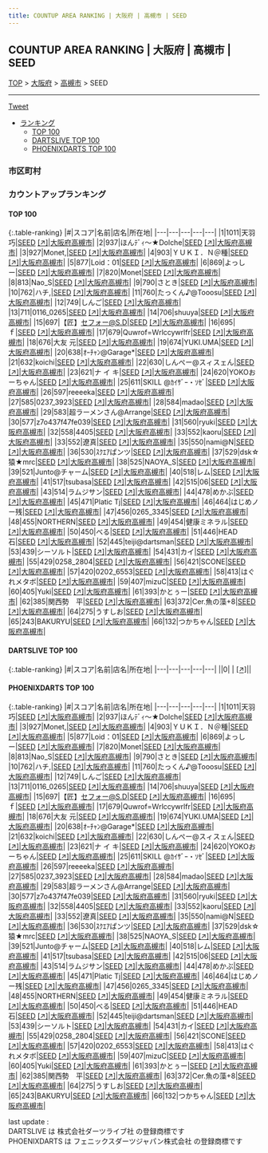 ```yaml
---
title: COUNTUP AREA RANKING | 大阪府 | 高槻市 | SEED
---
```

## COUNTUP AREA RANKING | 大阪府 | 高槻市 | SEED

[TOP](/darts/rank/) > [大阪府](/darts/rank/大阪府/) > [高槻市](/darts/rank/大阪府/高槻市/) > SEED

___

<a href="https://twitter.com/share?ref_src=twsrc%5Etfw" data-text="COUNTUP AREA RANKING | 大阪府高槻市SEED" class="twitter-share-button" data-hashtags="DARTSLIVE,PHOENIXDARTS,darts,ダーツ" data-show-count="false">Tweet</a>

* [ランキング](#カウントアップランキング)
    * [TOP 100](#top-100)
    * [DARTSLIVE TOP 100](#dartslive-top-100)
    * [PHOENIXDARTS TOP 100](#phoenixdarts-top-100)

### 市区町村

<ul>

</ul>

### カウントアップランキング

#### TOP 100



{:.table-ranking}
|#|スコア|名前|店名|所在地|
|---|---|---|---|---|
|1|1011|<span class="rank-name-pd"><span class="pro-icon-pd"></span>天羽 巧</span>|<a href="/darts/rank/shops/64213.html">SEED</a> <a href="https://vs.phoenixdarts.com/jp/shop/shopDetailInfo/s_64213?s_seq=64213">[↗]</a>|<a href="/darts/rank/大阪府/高槻市">大阪府高槻市</a>|
|2|937|<span class="rank-name-pd">ほんﾃﾞｨ～★Dolche</span>|<a href="/darts/rank/shops/64213.html">SEED</a> <a href="https://vs.phoenixdarts.com/jp/shop/shopDetailInfo/s_64213?s_seq=64213">[↗]</a>|<a href="/darts/rank/大阪府/高槻市">大阪府高槻市</a>|
|3|927|<span class="rank-name-pd">Monet,</span>|<a href="/darts/rank/shops/64213.html">SEED</a> <a href="https://vs.phoenixdarts.com/jp/shop/shopDetailInfo/s_64213?s_seq=64213">[↗]</a>|<a href="/darts/rank/大阪府/高槻市">大阪府高槻市</a>|
|4|903|<span class="rank-name-pd">ＹＵＫＩ．Ｎ＠種</span>|<a href="/darts/rank/shops/64213.html">SEED</a> <a href="https://vs.phoenixdarts.com/jp/shop/shopDetailInfo/s_64213?s_seq=64213">[↗]</a>|<a href="/darts/rank/大阪府/高槻市">大阪府高槻市</a>|
|5|877|<span class="rank-name-pd">Loid：01</span>|<a href="/darts/rank/shops/64213.html">SEED</a> <a href="https://vs.phoenixdarts.com/jp/shop/shopDetailInfo/s_64213?s_seq=64213">[↗]</a>|<a href="/darts/rank/大阪府/高槻市">大阪府高槻市</a>|
|6|869|<span class="rank-name-pd">よっしー</span>|<a href="/darts/rank/shops/64213.html">SEED</a> <a href="https://vs.phoenixdarts.com/jp/shop/shopDetailInfo/s_64213?s_seq=64213">[↗]</a>|<a href="/darts/rank/大阪府/高槻市">大阪府高槻市</a>|
|7|820|<span class="rank-name-pd">Monet</span>|<a href="/darts/rank/shops/64213.html">SEED</a> <a href="https://vs.phoenixdarts.com/jp/shop/shopDetailInfo/s_64213?s_seq=64213">[↗]</a>|<a href="/darts/rank/大阪府/高槻市">大阪府高槻市</a>|
|8|813|<span class="rank-name-pd">Nao_S</span>|<a href="/darts/rank/shops/64213.html">SEED</a> <a href="https://vs.phoenixdarts.com/jp/shop/shopDetailInfo/s_64213?s_seq=64213">[↗]</a>|<a href="/darts/rank/大阪府/高槻市">大阪府高槻市</a>|
|9|790|<span class="rank-name-pd">さとき</span>|<a href="/darts/rank/shops/64213.html">SEED</a> <a href="https://vs.phoenixdarts.com/jp/shop/shopDetailInfo/s_64213?s_seq=64213">[↗]</a>|<a href="/darts/rank/大阪府/高槻市">大阪府高槻市</a>|
|10|762|<span class="rank-name-pd">ハチ,</span>|<a href="/darts/rank/shops/64213.html">SEED</a> <a href="https://vs.phoenixdarts.com/jp/shop/shopDetailInfo/s_64213?s_seq=64213">[↗]</a>|<a href="/darts/rank/大阪府/高槻市">大阪府高槻市</a>|
|11|760|<span class="rank-name-pd">たっくん♪@Tooosu</span>|<a href="/darts/rank/shops/64213.html">SEED</a> <a href="https://vs.phoenixdarts.com/jp/shop/shopDetailInfo/s_64213?s_seq=64213">[↗]</a>|<a href="/darts/rank/大阪府/高槻市">大阪府高槻市</a>|
|12|749|<span class="rank-name-pd">しんご</span>|<a href="/darts/rank/shops/64213.html">SEED</a> <a href="https://vs.phoenixdarts.com/jp/shop/shopDetailInfo/s_64213?s_seq=64213">[↗]</a>|<a href="/darts/rank/大阪府/高槻市">大阪府高槻市</a>|
|13|711|<span class="rank-name-pd">0116_0265</span>|<a href="/darts/rank/shops/64213.html">SEED</a> <a href="https://vs.phoenixdarts.com/jp/shop/shopDetailInfo/s_64213?s_seq=64213">[↗]</a>|<a href="/darts/rank/大阪府/高槻市">大阪府高槻市</a>|
|14|706|<span class="rank-name-pd">shuuya</span>|<a href="/darts/rank/shops/64213.html">SEED</a> <a href="https://vs.phoenixdarts.com/jp/shop/shopDetailInfo/s_64213?s_seq=64213">[↗]</a>|<a href="/darts/rank/大阪府/高槻市">大阪府高槻市</a>|
|15|697|<span class="rank-name-pd">【匠】セフォー@S.D</span>|<a href="/darts/rank/shops/64213.html">SEED</a> <a href="https://vs.phoenixdarts.com/jp/shop/shopDetailInfo/s_64213?s_seq=64213">[↗]</a>|<a href="/darts/rank/大阪府/高槻市">大阪府高槻市</a>|
|16|695|<span class="rank-name-pd">ｆ</span>|<a href="/darts/rank/shops/64213.html">SEED</a> <a href="https://vs.phoenixdarts.com/jp/shop/shopDetailInfo/s_64213?s_seq=64213">[↗]</a>|<a href="/darts/rank/大阪府/高槻市">大阪府高槻市</a>|
|17|679|<span class="rank-name-pd">Quwrof=Ｗrlccywrlfr</span>|<a href="/darts/rank/shops/64213.html">SEED</a> <a href="https://vs.phoenixdarts.com/jp/shop/shopDetailInfo/s_64213?s_seq=64213">[↗]</a>|<a href="/darts/rank/大阪府/高槻市">大阪府高槻市</a>|
|18|676|<span class="rank-name-pd"><span class="pro-icon-pd"></span>大友 元</span>|<a href="/darts/rank/shops/64213.html">SEED</a> <a href="https://vs.phoenixdarts.com/jp/shop/shopDetailInfo/s_64213?s_seq=64213">[↗]</a>|<a href="/darts/rank/大阪府/高槻市">大阪府高槻市</a>|
|19|674|<span class="rank-name-pd">YUKI.UMA</span>|<a href="/darts/rank/shops/64213.html">SEED</a> <a href="https://vs.phoenixdarts.com/jp/shop/shopDetailInfo/s_64213?s_seq=64213">[↗]</a>|<a href="/darts/rank/大阪府/高槻市">大阪府高槻市</a>|
|20|638|<span class="rank-name-pd">ｵｰﾁｬﾝ@Garage*</span>|<a href="/darts/rank/shops/64213.html">SEED</a> <a href="https://vs.phoenixdarts.com/jp/shop/shopDetailInfo/s_64213?s_seq=64213">[↗]</a>|<a href="/darts/rank/大阪府/高槻市">大阪府高槻市</a>|
|21|632|<span class="rank-name-pd">koichi</span>|<a href="/darts/rank/shops/64213.html">SEED</a> <a href="https://vs.phoenixdarts.com/jp/shop/shopDetailInfo/s_64213?s_seq=64213">[↗]</a>|<a href="/darts/rank/大阪府/高槻市">大阪府高槻市</a>|
|22|630|<span class="rank-name-pd">しんぺー@スィスェん</span>|<a href="/darts/rank/shops/64213.html">SEED</a> <a href="https://vs.phoenixdarts.com/jp/shop/shopDetailInfo/s_64213?s_seq=64213">[↗]</a>|<a href="/darts/rank/大阪府/高槻市">大阪府高槻市</a>|
|23|621|<span class="rank-name-pd">ナ イ キ</span>|<a href="/darts/rank/shops/64213.html">SEED</a> <a href="https://vs.phoenixdarts.com/jp/shop/shopDetailInfo/s_64213?s_seq=64213">[↗]</a>|<a href="/darts/rank/大阪府/高槻市">大阪府高槻市</a>|
|24|620|<span class="rank-name-pd">YOKOおーちゃん</span>|<a href="/darts/rank/shops/64213.html">SEED</a> <a href="https://vs.phoenixdarts.com/jp/shop/shopDetailInfo/s_64213?s_seq=64213">[↗]</a>|<a href="/darts/rank/大阪府/高槻市">大阪府高槻市</a>|
|25|611|<span class="rank-name-pd">SKILL @ｶｲｻﾞｰ・ｿｾﾞ</span>|<a href="/darts/rank/shops/64213.html">SEED</a> <a href="https://vs.phoenixdarts.com/jp/shop/shopDetailInfo/s_64213?s_seq=64213">[↗]</a>|<a href="/darts/rank/大阪府/高槻市">大阪府高槻市</a>|
|26|597|<span class="rank-name-pd">reeeeka</span>|<a href="/darts/rank/shops/64213.html">SEED</a> <a href="https://vs.phoenixdarts.com/jp/shop/shopDetailInfo/s_64213?s_seq=64213">[↗]</a>|<a href="/darts/rank/大阪府/高槻市">大阪府高槻市</a>|
|27|585|<span class="rank-name-pd">0237_3923</span>|<a href="/darts/rank/shops/64213.html">SEED</a> <a href="https://vs.phoenixdarts.com/jp/shop/shopDetailInfo/s_64213?s_seq=64213">[↗]</a>|<a href="/darts/rank/大阪府/高槻市">大阪府高槻市</a>|
|28|584|<span class="rank-name-pd">madao</span>|<a href="/darts/rank/shops/64213.html">SEED</a> <a href="https://vs.phoenixdarts.com/jp/shop/shopDetailInfo/s_64213?s_seq=64213">[↗]</a>|<a href="/darts/rank/大阪府/高槻市">大阪府高槻市</a>|
|29|583|<span class="rank-name-pd">超ラーメンさん@Arrange</span>|<a href="/darts/rank/shops/64213.html">SEED</a> <a href="https://vs.phoenixdarts.com/jp/shop/shopDetailInfo/s_64213?s_seq=64213">[↗]</a>|<a href="/darts/rank/大阪府/高槻市">大阪府高槻市</a>|
|30|577|<span class="rank-name-pd">z7o437f47fe039</span>|<a href="/darts/rank/shops/64213.html">SEED</a> <a href="https://vs.phoenixdarts.com/jp/shop/shopDetailInfo/s_64213?s_seq=64213">[↗]</a>|<a href="/darts/rank/大阪府/高槻市">大阪府高槻市</a>|
|31|560|<span class="rank-name-pd">ryuki</span>|<a href="/darts/rank/shops/64213.html">SEED</a> <a href="https://vs.phoenixdarts.com/jp/shop/shopDetailInfo/s_64213?s_seq=64213">[↗]</a>|<a href="/darts/rank/大阪府/高槻市">大阪府高槻市</a>|
|32|558|<span class="rank-name-pd">4405</span>|<a href="/darts/rank/shops/64213.html">SEED</a> <a href="https://vs.phoenixdarts.com/jp/shop/shopDetailInfo/s_64213?s_seq=64213">[↗]</a>|<a href="/darts/rank/大阪府/高槻市">大阪府高槻市</a>|
|33|552|<span class="rank-name-pd">kaoru</span>|<a href="/darts/rank/shops/64213.html">SEED</a> <a href="https://vs.phoenixdarts.com/jp/shop/shopDetailInfo/s_64213?s_seq=64213">[↗]</a>|<a href="/darts/rank/大阪府/高槻市">大阪府高槻市</a>|
|33|552|<span class="rank-name-pd">遼真</span>|<a href="/darts/rank/shops/64213.html">SEED</a> <a href="https://vs.phoenixdarts.com/jp/shop/shopDetailInfo/s_64213?s_seq=64213">[↗]</a>|<a href="/darts/rank/大阪府/高槻市">大阪府高槻市</a>|
|35|550|<span class="rank-name-pd">nami@N</span>|<a href="/darts/rank/shops/64213.html">SEED</a> <a href="https://vs.phoenixdarts.com/jp/shop/shopDetailInfo/s_64213?s_seq=64213">[↗]</a>|<a href="/darts/rank/大阪府/高槻市">大阪府高槻市</a>|
|36|530|<span class="rank-name-pd">ｽｸｴｱぱンツ</span>|<a href="/darts/rank/shops/64213.html">SEED</a> <a href="https://vs.phoenixdarts.com/jp/shop/shopDetailInfo/s_64213?s_seq=64213">[↗]</a>|<a href="/darts/rank/大阪府/高槻市">大阪府高槻市</a>|
|37|529|<span class="rank-name-pd">dsk☆猿★mrc</span>|<a href="/darts/rank/shops/64213.html">SEED</a> <a href="https://vs.phoenixdarts.com/jp/shop/shopDetailInfo/s_64213?s_seq=64213">[↗]</a>|<a href="/darts/rank/大阪府/高槻市">大阪府高槻市</a>|
|38|525|<span class="rank-name-pd">NAOYA_S</span>|<a href="/darts/rank/shops/64213.html">SEED</a> <a href="https://vs.phoenixdarts.com/jp/shop/shopDetailInfo/s_64213?s_seq=64213">[↗]</a>|<a href="/darts/rank/大阪府/高槻市">大阪府高槻市</a>|
|39|521|<span class="rank-name-pd">Junto@チャーム</span>|<a href="/darts/rank/shops/64213.html">SEED</a> <a href="https://vs.phoenixdarts.com/jp/shop/shopDetailInfo/s_64213?s_seq=64213">[↗]</a>|<a href="/darts/rank/大阪府/高槻市">大阪府高槻市</a>|
|40|518|<span class="rank-name-pd">レム</span>|<a href="/darts/rank/shops/64213.html">SEED</a> <a href="https://vs.phoenixdarts.com/jp/shop/shopDetailInfo/s_64213?s_seq=64213">[↗]</a>|<a href="/darts/rank/大阪府/高槻市">大阪府高槻市</a>|
|41|517|<span class="rank-name-pd">tsubasa</span>|<a href="/darts/rank/shops/64213.html">SEED</a> <a href="https://vs.phoenixdarts.com/jp/shop/shopDetailInfo/s_64213?s_seq=64213">[↗]</a>|<a href="/darts/rank/大阪府/高槻市">大阪府高槻市</a>|
|42|515|<span class="rank-name-pd">06</span>|<a href="/darts/rank/shops/64213.html">SEED</a> <a href="https://vs.phoenixdarts.com/jp/shop/shopDetailInfo/s_64213?s_seq=64213">[↗]</a>|<a href="/darts/rank/大阪府/高槻市">大阪府高槻市</a>|
|43|514|<span class="rank-name-pd">ラムジサン</span>|<a href="/darts/rank/shops/64213.html">SEED</a> <a href="https://vs.phoenixdarts.com/jp/shop/shopDetailInfo/s_64213?s_seq=64213">[↗]</a>|<a href="/darts/rank/大阪府/高槻市">大阪府高槻市</a>|
|44|478|<span class="rank-name-pd">めかぶ</span>|<a href="/darts/rank/shops/64213.html">SEED</a> <a href="https://vs.phoenixdarts.com/jp/shop/shopDetailInfo/s_64213?s_seq=64213">[↗]</a>|<a href="/darts/rank/大阪府/高槻市">大阪府高槻市</a>|
|45|471|<span class="rank-name-pd">Platic Tj</span>|<a href="/darts/rank/shops/64213.html">SEED</a> <a href="https://vs.phoenixdarts.com/jp/shop/shopDetailInfo/s_64213?s_seq=64213">[↗]</a>|<a href="/darts/rank/大阪府/高槻市">大阪府高槻市</a>|
|46|464|<span class="rank-name-pd">はじめノー残</span>|<a href="/darts/rank/shops/64213.html">SEED</a> <a href="https://vs.phoenixdarts.com/jp/shop/shopDetailInfo/s_64213?s_seq=64213">[↗]</a>|<a href="/darts/rank/大阪府/高槻市">大阪府高槻市</a>|
|47|456|<span class="rank-name-pd">0265_3345</span>|<a href="/darts/rank/shops/64213.html">SEED</a> <a href="https://vs.phoenixdarts.com/jp/shop/shopDetailInfo/s_64213?s_seq=64213">[↗]</a>|<a href="/darts/rank/大阪府/高槻市">大阪府高槻市</a>|
|48|455|<span class="rank-name-pd">NORTHERN</span>|<a href="/darts/rank/shops/64213.html">SEED</a> <a href="https://vs.phoenixdarts.com/jp/shop/shopDetailInfo/s_64213?s_seq=64213">[↗]</a>|<a href="/darts/rank/大阪府/高槻市">大阪府高槻市</a>|
|49|454|<span class="rank-name-pd">健康ミネラル</span>|<a href="/darts/rank/shops/64213.html">SEED</a> <a href="https://vs.phoenixdarts.com/jp/shop/shopDetailInfo/s_64213?s_seq=64213">[↗]</a>|<a href="/darts/rank/大阪府/高槻市">大阪府高槻市</a>|
|50|450|<span class="rank-name-pd">べる</span>|<a href="/darts/rank/shops/64213.html">SEED</a> <a href="https://vs.phoenixdarts.com/jp/shop/shopDetailInfo/s_64213?s_seq=64213">[↗]</a>|<a href="/darts/rank/大阪府/高槻市">大阪府高槻市</a>|
|51|446|<span class="rank-name-pd">HEAD石</span>|<a href="/darts/rank/shops/64213.html">SEED</a> <a href="https://vs.phoenixdarts.com/jp/shop/shopDetailInfo/s_64213?s_seq=64213">[↗]</a>|<a href="/darts/rank/大阪府/高槻市">大阪府高槻市</a>|
|52|445|<span class="rank-name-pd">teiji@dartsman</span>|<a href="/darts/rank/shops/64213.html">SEED</a> <a href="https://vs.phoenixdarts.com/jp/shop/shopDetailInfo/s_64213?s_seq=64213">[↗]</a>|<a href="/darts/rank/大阪府/高槻市">大阪府高槻市</a>|
|53|439|<span class="rank-name-pd">シーソルト</span>|<a href="/darts/rank/shops/64213.html">SEED</a> <a href="https://vs.phoenixdarts.com/jp/shop/shopDetailInfo/s_64213?s_seq=64213">[↗]</a>|<a href="/darts/rank/大阪府/高槻市">大阪府高槻市</a>|
|54|431|<span class="rank-name-pd">カイ</span>|<a href="/darts/rank/shops/64213.html">SEED</a> <a href="https://vs.phoenixdarts.com/jp/shop/shopDetailInfo/s_64213?s_seq=64213">[↗]</a>|<a href="/darts/rank/大阪府/高槻市">大阪府高槻市</a>|
|55|429|<span class="rank-name-pd">0258_2804</span>|<a href="/darts/rank/shops/64213.html">SEED</a> <a href="https://vs.phoenixdarts.com/jp/shop/shopDetailInfo/s_64213?s_seq=64213">[↗]</a>|<a href="/darts/rank/大阪府/高槻市">大阪府高槻市</a>|
|56|421|<span class="rank-name-pd">SCONE</span>|<a href="/darts/rank/shops/64213.html">SEED</a> <a href="https://vs.phoenixdarts.com/jp/shop/shopDetailInfo/s_64213?s_seq=64213">[↗]</a>|<a href="/darts/rank/大阪府/高槻市">大阪府高槻市</a>|
|57|420|<span class="rank-name-pd">0202_6553</span>|<a href="/darts/rank/shops/64213.html">SEED</a> <a href="https://vs.phoenixdarts.com/jp/shop/shopDetailInfo/s_64213?s_seq=64213">[↗]</a>|<a href="/darts/rank/大阪府/高槻市">大阪府高槻市</a>|
|58|413|<span class="rank-name-pd">はぐれメタボ</span>|<a href="/darts/rank/shops/64213.html">SEED</a> <a href="https://vs.phoenixdarts.com/jp/shop/shopDetailInfo/s_64213?s_seq=64213">[↗]</a>|<a href="/darts/rank/大阪府/高槻市">大阪府高槻市</a>|
|59|407|<span class="rank-name-pd">mizuC</span>|<a href="/darts/rank/shops/64213.html">SEED</a> <a href="https://vs.phoenixdarts.com/jp/shop/shopDetailInfo/s_64213?s_seq=64213">[↗]</a>|<a href="/darts/rank/大阪府/高槻市">大阪府高槻市</a>|
|60|405|<span class="rank-name-pd">Yuki</span>|<a href="/darts/rank/shops/64213.html">SEED</a> <a href="https://vs.phoenixdarts.com/jp/shop/shopDetailInfo/s_64213?s_seq=64213">[↗]</a>|<a href="/darts/rank/大阪府/高槻市">大阪府高槻市</a>|
|61|393|<span class="rank-name-pd">かとぅー</span>|<a href="/darts/rank/shops/64213.html">SEED</a> <a href="https://vs.phoenixdarts.com/jp/shop/shopDetailInfo/s_64213?s_seq=64213">[↗]</a>|<a href="/darts/rank/大阪府/高槻市">大阪府高槻市</a>|
|62|385|<span class="rank-name-pd">関西勢　平</span>|<a href="/darts/rank/shops/64213.html">SEED</a> <a href="https://vs.phoenixdarts.com/jp/shop/shopDetailInfo/s_64213?s_seq=64213">[↗]</a>|<a href="/darts/rank/大阪府/高槻市">大阪府高槻市</a>|
|63|372|<span class="rank-name-pd">Cer.魚の藻+8</span>|<a href="/darts/rank/shops/64213.html">SEED</a> <a href="https://vs.phoenixdarts.com/jp/shop/shopDetailInfo/s_64213?s_seq=64213">[↗]</a>|<a href="/darts/rank/大阪府/高槻市">大阪府高槻市</a>|
|64|275|<span class="rank-name-pd">うすしお</span>|<a href="/darts/rank/shops/64213.html">SEED</a> <a href="https://vs.phoenixdarts.com/jp/shop/shopDetailInfo/s_64213?s_seq=64213">[↗]</a>|<a href="/darts/rank/大阪府/高槻市">大阪府高槻市</a>|
|65|243|<span class="rank-name-pd">BAKURYU</span>|<a href="/darts/rank/shops/64213.html">SEED</a> <a href="https://vs.phoenixdarts.com/jp/shop/shopDetailInfo/s_64213?s_seq=64213">[↗]</a>|<a href="/darts/rank/大阪府/高槻市">大阪府高槻市</a>|
|66|132|<span class="rank-name-pd">つかちゃん</span>|<a href="/darts/rank/shops/64213.html">SEED</a> <a href="https://vs.phoenixdarts.com/jp/shop/shopDetailInfo/s_64213?s_seq=64213">[↗]</a>|<a href="/darts/rank/大阪府/高槻市">大阪府高槻市</a>|


#### DARTSLIVE TOP 100



{:.table-ranking}
|#|スコア|名前|店名|所在地|
|---|---|---|---|---|
||0|<span class="rank-name-dl"> </span>|<a href="/darts/rank/shops/.html"></a> <a href="">[↗]</a>|<a href="/darts/rank//"></a>|


#### PHOENIXDARTS TOP 100



{:.table-ranking}
|#|スコア|名前|店名|所在地|
|---|---|---|---|---|
|1|1011|<span class="rank-name-pd"><span class="pro-icon-pd"></span>天羽 巧</span>|<a href="/darts/rank/shops/64213.html">SEED</a> <a href="https://vs.phoenixdarts.com/jp/shop/shopDetailInfo/s_64213?s_seq=64213">[↗]</a>|<a href="/darts/rank/大阪府/高槻市">大阪府高槻市</a>|
|2|937|<span class="rank-name-pd">ほんﾃﾞｨ～★Dolche</span>|<a href="/darts/rank/shops/64213.html">SEED</a> <a href="https://vs.phoenixdarts.com/jp/shop/shopDetailInfo/s_64213?s_seq=64213">[↗]</a>|<a href="/darts/rank/大阪府/高槻市">大阪府高槻市</a>|
|3|927|<span class="rank-name-pd">Monet,</span>|<a href="/darts/rank/shops/64213.html">SEED</a> <a href="https://vs.phoenixdarts.com/jp/shop/shopDetailInfo/s_64213?s_seq=64213">[↗]</a>|<a href="/darts/rank/大阪府/高槻市">大阪府高槻市</a>|
|4|903|<span class="rank-name-pd">ＹＵＫＩ．Ｎ＠種</span>|<a href="/darts/rank/shops/64213.html">SEED</a> <a href="https://vs.phoenixdarts.com/jp/shop/shopDetailInfo/s_64213?s_seq=64213">[↗]</a>|<a href="/darts/rank/大阪府/高槻市">大阪府高槻市</a>|
|5|877|<span class="rank-name-pd">Loid：01</span>|<a href="/darts/rank/shops/64213.html">SEED</a> <a href="https://vs.phoenixdarts.com/jp/shop/shopDetailInfo/s_64213?s_seq=64213">[↗]</a>|<a href="/darts/rank/大阪府/高槻市">大阪府高槻市</a>|
|6|869|<span class="rank-name-pd">よっしー</span>|<a href="/darts/rank/shops/64213.html">SEED</a> <a href="https://vs.phoenixdarts.com/jp/shop/shopDetailInfo/s_64213?s_seq=64213">[↗]</a>|<a href="/darts/rank/大阪府/高槻市">大阪府高槻市</a>|
|7|820|<span class="rank-name-pd">Monet</span>|<a href="/darts/rank/shops/64213.html">SEED</a> <a href="https://vs.phoenixdarts.com/jp/shop/shopDetailInfo/s_64213?s_seq=64213">[↗]</a>|<a href="/darts/rank/大阪府/高槻市">大阪府高槻市</a>|
|8|813|<span class="rank-name-pd">Nao_S</span>|<a href="/darts/rank/shops/64213.html">SEED</a> <a href="https://vs.phoenixdarts.com/jp/shop/shopDetailInfo/s_64213?s_seq=64213">[↗]</a>|<a href="/darts/rank/大阪府/高槻市">大阪府高槻市</a>|
|9|790|<span class="rank-name-pd">さとき</span>|<a href="/darts/rank/shops/64213.html">SEED</a> <a href="https://vs.phoenixdarts.com/jp/shop/shopDetailInfo/s_64213?s_seq=64213">[↗]</a>|<a href="/darts/rank/大阪府/高槻市">大阪府高槻市</a>|
|10|762|<span class="rank-name-pd">ハチ,</span>|<a href="/darts/rank/shops/64213.html">SEED</a> <a href="https://vs.phoenixdarts.com/jp/shop/shopDetailInfo/s_64213?s_seq=64213">[↗]</a>|<a href="/darts/rank/大阪府/高槻市">大阪府高槻市</a>|
|11|760|<span class="rank-name-pd">たっくん♪@Tooosu</span>|<a href="/darts/rank/shops/64213.html">SEED</a> <a href="https://vs.phoenixdarts.com/jp/shop/shopDetailInfo/s_64213?s_seq=64213">[↗]</a>|<a href="/darts/rank/大阪府/高槻市">大阪府高槻市</a>|
|12|749|<span class="rank-name-pd">しんご</span>|<a href="/darts/rank/shops/64213.html">SEED</a> <a href="https://vs.phoenixdarts.com/jp/shop/shopDetailInfo/s_64213?s_seq=64213">[↗]</a>|<a href="/darts/rank/大阪府/高槻市">大阪府高槻市</a>|
|13|711|<span class="rank-name-pd">0116_0265</span>|<a href="/darts/rank/shops/64213.html">SEED</a> <a href="https://vs.phoenixdarts.com/jp/shop/shopDetailInfo/s_64213?s_seq=64213">[↗]</a>|<a href="/darts/rank/大阪府/高槻市">大阪府高槻市</a>|
|14|706|<span class="rank-name-pd">shuuya</span>|<a href="/darts/rank/shops/64213.html">SEED</a> <a href="https://vs.phoenixdarts.com/jp/shop/shopDetailInfo/s_64213?s_seq=64213">[↗]</a>|<a href="/darts/rank/大阪府/高槻市">大阪府高槻市</a>|
|15|697|<span class="rank-name-pd">【匠】セフォー@S.D</span>|<a href="/darts/rank/shops/64213.html">SEED</a> <a href="https://vs.phoenixdarts.com/jp/shop/shopDetailInfo/s_64213?s_seq=64213">[↗]</a>|<a href="/darts/rank/大阪府/高槻市">大阪府高槻市</a>|
|16|695|<span class="rank-name-pd">ｆ</span>|<a href="/darts/rank/shops/64213.html">SEED</a> <a href="https://vs.phoenixdarts.com/jp/shop/shopDetailInfo/s_64213?s_seq=64213">[↗]</a>|<a href="/darts/rank/大阪府/高槻市">大阪府高槻市</a>|
|17|679|<span class="rank-name-pd">Quwrof=Ｗrlccywrlfr</span>|<a href="/darts/rank/shops/64213.html">SEED</a> <a href="https://vs.phoenixdarts.com/jp/shop/shopDetailInfo/s_64213?s_seq=64213">[↗]</a>|<a href="/darts/rank/大阪府/高槻市">大阪府高槻市</a>|
|18|676|<span class="rank-name-pd"><span class="pro-icon-pd"></span>大友 元</span>|<a href="/darts/rank/shops/64213.html">SEED</a> <a href="https://vs.phoenixdarts.com/jp/shop/shopDetailInfo/s_64213?s_seq=64213">[↗]</a>|<a href="/darts/rank/大阪府/高槻市">大阪府高槻市</a>|
|19|674|<span class="rank-name-pd">YUKI.UMA</span>|<a href="/darts/rank/shops/64213.html">SEED</a> <a href="https://vs.phoenixdarts.com/jp/shop/shopDetailInfo/s_64213?s_seq=64213">[↗]</a>|<a href="/darts/rank/大阪府/高槻市">大阪府高槻市</a>|
|20|638|<span class="rank-name-pd">ｵｰﾁｬﾝ@Garage*</span>|<a href="/darts/rank/shops/64213.html">SEED</a> <a href="https://vs.phoenixdarts.com/jp/shop/shopDetailInfo/s_64213?s_seq=64213">[↗]</a>|<a href="/darts/rank/大阪府/高槻市">大阪府高槻市</a>|
|21|632|<span class="rank-name-pd">koichi</span>|<a href="/darts/rank/shops/64213.html">SEED</a> <a href="https://vs.phoenixdarts.com/jp/shop/shopDetailInfo/s_64213?s_seq=64213">[↗]</a>|<a href="/darts/rank/大阪府/高槻市">大阪府高槻市</a>|
|22|630|<span class="rank-name-pd">しんぺー@スィスェん</span>|<a href="/darts/rank/shops/64213.html">SEED</a> <a href="https://vs.phoenixdarts.com/jp/shop/shopDetailInfo/s_64213?s_seq=64213">[↗]</a>|<a href="/darts/rank/大阪府/高槻市">大阪府高槻市</a>|
|23|621|<span class="rank-name-pd">ナ イ キ</span>|<a href="/darts/rank/shops/64213.html">SEED</a> <a href="https://vs.phoenixdarts.com/jp/shop/shopDetailInfo/s_64213?s_seq=64213">[↗]</a>|<a href="/darts/rank/大阪府/高槻市">大阪府高槻市</a>|
|24|620|<span class="rank-name-pd">YOKOおーちゃん</span>|<a href="/darts/rank/shops/64213.html">SEED</a> <a href="https://vs.phoenixdarts.com/jp/shop/shopDetailInfo/s_64213?s_seq=64213">[↗]</a>|<a href="/darts/rank/大阪府/高槻市">大阪府高槻市</a>|
|25|611|<span class="rank-name-pd">SKILL @ｶｲｻﾞｰ・ｿｾﾞ</span>|<a href="/darts/rank/shops/64213.html">SEED</a> <a href="https://vs.phoenixdarts.com/jp/shop/shopDetailInfo/s_64213?s_seq=64213">[↗]</a>|<a href="/darts/rank/大阪府/高槻市">大阪府高槻市</a>|
|26|597|<span class="rank-name-pd">reeeeka</span>|<a href="/darts/rank/shops/64213.html">SEED</a> <a href="https://vs.phoenixdarts.com/jp/shop/shopDetailInfo/s_64213?s_seq=64213">[↗]</a>|<a href="/darts/rank/大阪府/高槻市">大阪府高槻市</a>|
|27|585|<span class="rank-name-pd">0237_3923</span>|<a href="/darts/rank/shops/64213.html">SEED</a> <a href="https://vs.phoenixdarts.com/jp/shop/shopDetailInfo/s_64213?s_seq=64213">[↗]</a>|<a href="/darts/rank/大阪府/高槻市">大阪府高槻市</a>|
|28|584|<span class="rank-name-pd">madao</span>|<a href="/darts/rank/shops/64213.html">SEED</a> <a href="https://vs.phoenixdarts.com/jp/shop/shopDetailInfo/s_64213?s_seq=64213">[↗]</a>|<a href="/darts/rank/大阪府/高槻市">大阪府高槻市</a>|
|29|583|<span class="rank-name-pd">超ラーメンさん@Arrange</span>|<a href="/darts/rank/shops/64213.html">SEED</a> <a href="https://vs.phoenixdarts.com/jp/shop/shopDetailInfo/s_64213?s_seq=64213">[↗]</a>|<a href="/darts/rank/大阪府/高槻市">大阪府高槻市</a>|
|30|577|<span class="rank-name-pd">z7o437f47fe039</span>|<a href="/darts/rank/shops/64213.html">SEED</a> <a href="https://vs.phoenixdarts.com/jp/shop/shopDetailInfo/s_64213?s_seq=64213">[↗]</a>|<a href="/darts/rank/大阪府/高槻市">大阪府高槻市</a>|
|31|560|<span class="rank-name-pd">ryuki</span>|<a href="/darts/rank/shops/64213.html">SEED</a> <a href="https://vs.phoenixdarts.com/jp/shop/shopDetailInfo/s_64213?s_seq=64213">[↗]</a>|<a href="/darts/rank/大阪府/高槻市">大阪府高槻市</a>|
|32|558|<span class="rank-name-pd">4405</span>|<a href="/darts/rank/shops/64213.html">SEED</a> <a href="https://vs.phoenixdarts.com/jp/shop/shopDetailInfo/s_64213?s_seq=64213">[↗]</a>|<a href="/darts/rank/大阪府/高槻市">大阪府高槻市</a>|
|33|552|<span class="rank-name-pd">kaoru</span>|<a href="/darts/rank/shops/64213.html">SEED</a> <a href="https://vs.phoenixdarts.com/jp/shop/shopDetailInfo/s_64213?s_seq=64213">[↗]</a>|<a href="/darts/rank/大阪府/高槻市">大阪府高槻市</a>|
|33|552|<span class="rank-name-pd">遼真</span>|<a href="/darts/rank/shops/64213.html">SEED</a> <a href="https://vs.phoenixdarts.com/jp/shop/shopDetailInfo/s_64213?s_seq=64213">[↗]</a>|<a href="/darts/rank/大阪府/高槻市">大阪府高槻市</a>|
|35|550|<span class="rank-name-pd">nami@N</span>|<a href="/darts/rank/shops/64213.html">SEED</a> <a href="https://vs.phoenixdarts.com/jp/shop/shopDetailInfo/s_64213?s_seq=64213">[↗]</a>|<a href="/darts/rank/大阪府/高槻市">大阪府高槻市</a>|
|36|530|<span class="rank-name-pd">ｽｸｴｱぱンツ</span>|<a href="/darts/rank/shops/64213.html">SEED</a> <a href="https://vs.phoenixdarts.com/jp/shop/shopDetailInfo/s_64213?s_seq=64213">[↗]</a>|<a href="/darts/rank/大阪府/高槻市">大阪府高槻市</a>|
|37|529|<span class="rank-name-pd">dsk☆猿★mrc</span>|<a href="/darts/rank/shops/64213.html">SEED</a> <a href="https://vs.phoenixdarts.com/jp/shop/shopDetailInfo/s_64213?s_seq=64213">[↗]</a>|<a href="/darts/rank/大阪府/高槻市">大阪府高槻市</a>|
|38|525|<span class="rank-name-pd">NAOYA_S</span>|<a href="/darts/rank/shops/64213.html">SEED</a> <a href="https://vs.phoenixdarts.com/jp/shop/shopDetailInfo/s_64213?s_seq=64213">[↗]</a>|<a href="/darts/rank/大阪府/高槻市">大阪府高槻市</a>|
|39|521|<span class="rank-name-pd">Junto@チャーム</span>|<a href="/darts/rank/shops/64213.html">SEED</a> <a href="https://vs.phoenixdarts.com/jp/shop/shopDetailInfo/s_64213?s_seq=64213">[↗]</a>|<a href="/darts/rank/大阪府/高槻市">大阪府高槻市</a>|
|40|518|<span class="rank-name-pd">レム</span>|<a href="/darts/rank/shops/64213.html">SEED</a> <a href="https://vs.phoenixdarts.com/jp/shop/shopDetailInfo/s_64213?s_seq=64213">[↗]</a>|<a href="/darts/rank/大阪府/高槻市">大阪府高槻市</a>|
|41|517|<span class="rank-name-pd">tsubasa</span>|<a href="/darts/rank/shops/64213.html">SEED</a> <a href="https://vs.phoenixdarts.com/jp/shop/shopDetailInfo/s_64213?s_seq=64213">[↗]</a>|<a href="/darts/rank/大阪府/高槻市">大阪府高槻市</a>|
|42|515|<span class="rank-name-pd">06</span>|<a href="/darts/rank/shops/64213.html">SEED</a> <a href="https://vs.phoenixdarts.com/jp/shop/shopDetailInfo/s_64213?s_seq=64213">[↗]</a>|<a href="/darts/rank/大阪府/高槻市">大阪府高槻市</a>|
|43|514|<span class="rank-name-pd">ラムジサン</span>|<a href="/darts/rank/shops/64213.html">SEED</a> <a href="https://vs.phoenixdarts.com/jp/shop/shopDetailInfo/s_64213?s_seq=64213">[↗]</a>|<a href="/darts/rank/大阪府/高槻市">大阪府高槻市</a>|
|44|478|<span class="rank-name-pd">めかぶ</span>|<a href="/darts/rank/shops/64213.html">SEED</a> <a href="https://vs.phoenixdarts.com/jp/shop/shopDetailInfo/s_64213?s_seq=64213">[↗]</a>|<a href="/darts/rank/大阪府/高槻市">大阪府高槻市</a>|
|45|471|<span class="rank-name-pd">Platic Tj</span>|<a href="/darts/rank/shops/64213.html">SEED</a> <a href="https://vs.phoenixdarts.com/jp/shop/shopDetailInfo/s_64213?s_seq=64213">[↗]</a>|<a href="/darts/rank/大阪府/高槻市">大阪府高槻市</a>|
|46|464|<span class="rank-name-pd">はじめノー残</span>|<a href="/darts/rank/shops/64213.html">SEED</a> <a href="https://vs.phoenixdarts.com/jp/shop/shopDetailInfo/s_64213?s_seq=64213">[↗]</a>|<a href="/darts/rank/大阪府/高槻市">大阪府高槻市</a>|
|47|456|<span class="rank-name-pd">0265_3345</span>|<a href="/darts/rank/shops/64213.html">SEED</a> <a href="https://vs.phoenixdarts.com/jp/shop/shopDetailInfo/s_64213?s_seq=64213">[↗]</a>|<a href="/darts/rank/大阪府/高槻市">大阪府高槻市</a>|
|48|455|<span class="rank-name-pd">NORTHERN</span>|<a href="/darts/rank/shops/64213.html">SEED</a> <a href="https://vs.phoenixdarts.com/jp/shop/shopDetailInfo/s_64213?s_seq=64213">[↗]</a>|<a href="/darts/rank/大阪府/高槻市">大阪府高槻市</a>|
|49|454|<span class="rank-name-pd">健康ミネラル</span>|<a href="/darts/rank/shops/64213.html">SEED</a> <a href="https://vs.phoenixdarts.com/jp/shop/shopDetailInfo/s_64213?s_seq=64213">[↗]</a>|<a href="/darts/rank/大阪府/高槻市">大阪府高槻市</a>|
|50|450|<span class="rank-name-pd">べる</span>|<a href="/darts/rank/shops/64213.html">SEED</a> <a href="https://vs.phoenixdarts.com/jp/shop/shopDetailInfo/s_64213?s_seq=64213">[↗]</a>|<a href="/darts/rank/大阪府/高槻市">大阪府高槻市</a>|
|51|446|<span class="rank-name-pd">HEAD石</span>|<a href="/darts/rank/shops/64213.html">SEED</a> <a href="https://vs.phoenixdarts.com/jp/shop/shopDetailInfo/s_64213?s_seq=64213">[↗]</a>|<a href="/darts/rank/大阪府/高槻市">大阪府高槻市</a>|
|52|445|<span class="rank-name-pd">teiji@dartsman</span>|<a href="/darts/rank/shops/64213.html">SEED</a> <a href="https://vs.phoenixdarts.com/jp/shop/shopDetailInfo/s_64213?s_seq=64213">[↗]</a>|<a href="/darts/rank/大阪府/高槻市">大阪府高槻市</a>|
|53|439|<span class="rank-name-pd">シーソルト</span>|<a href="/darts/rank/shops/64213.html">SEED</a> <a href="https://vs.phoenixdarts.com/jp/shop/shopDetailInfo/s_64213?s_seq=64213">[↗]</a>|<a href="/darts/rank/大阪府/高槻市">大阪府高槻市</a>|
|54|431|<span class="rank-name-pd">カイ</span>|<a href="/darts/rank/shops/64213.html">SEED</a> <a href="https://vs.phoenixdarts.com/jp/shop/shopDetailInfo/s_64213?s_seq=64213">[↗]</a>|<a href="/darts/rank/大阪府/高槻市">大阪府高槻市</a>|
|55|429|<span class="rank-name-pd">0258_2804</span>|<a href="/darts/rank/shops/64213.html">SEED</a> <a href="https://vs.phoenixdarts.com/jp/shop/shopDetailInfo/s_64213?s_seq=64213">[↗]</a>|<a href="/darts/rank/大阪府/高槻市">大阪府高槻市</a>|
|56|421|<span class="rank-name-pd">SCONE</span>|<a href="/darts/rank/shops/64213.html">SEED</a> <a href="https://vs.phoenixdarts.com/jp/shop/shopDetailInfo/s_64213?s_seq=64213">[↗]</a>|<a href="/darts/rank/大阪府/高槻市">大阪府高槻市</a>|
|57|420|<span class="rank-name-pd">0202_6553</span>|<a href="/darts/rank/shops/64213.html">SEED</a> <a href="https://vs.phoenixdarts.com/jp/shop/shopDetailInfo/s_64213?s_seq=64213">[↗]</a>|<a href="/darts/rank/大阪府/高槻市">大阪府高槻市</a>|
|58|413|<span class="rank-name-pd">はぐれメタボ</span>|<a href="/darts/rank/shops/64213.html">SEED</a> <a href="https://vs.phoenixdarts.com/jp/shop/shopDetailInfo/s_64213?s_seq=64213">[↗]</a>|<a href="/darts/rank/大阪府/高槻市">大阪府高槻市</a>|
|59|407|<span class="rank-name-pd">mizuC</span>|<a href="/darts/rank/shops/64213.html">SEED</a> <a href="https://vs.phoenixdarts.com/jp/shop/shopDetailInfo/s_64213?s_seq=64213">[↗]</a>|<a href="/darts/rank/大阪府/高槻市">大阪府高槻市</a>|
|60|405|<span class="rank-name-pd">Yuki</span>|<a href="/darts/rank/shops/64213.html">SEED</a> <a href="https://vs.phoenixdarts.com/jp/shop/shopDetailInfo/s_64213?s_seq=64213">[↗]</a>|<a href="/darts/rank/大阪府/高槻市">大阪府高槻市</a>|
|61|393|<span class="rank-name-pd">かとぅー</span>|<a href="/darts/rank/shops/64213.html">SEED</a> <a href="https://vs.phoenixdarts.com/jp/shop/shopDetailInfo/s_64213?s_seq=64213">[↗]</a>|<a href="/darts/rank/大阪府/高槻市">大阪府高槻市</a>|
|62|385|<span class="rank-name-pd">関西勢　平</span>|<a href="/darts/rank/shops/64213.html">SEED</a> <a href="https://vs.phoenixdarts.com/jp/shop/shopDetailInfo/s_64213?s_seq=64213">[↗]</a>|<a href="/darts/rank/大阪府/高槻市">大阪府高槻市</a>|
|63|372|<span class="rank-name-pd">Cer.魚の藻+8</span>|<a href="/darts/rank/shops/64213.html">SEED</a> <a href="https://vs.phoenixdarts.com/jp/shop/shopDetailInfo/s_64213?s_seq=64213">[↗]</a>|<a href="/darts/rank/大阪府/高槻市">大阪府高槻市</a>|
|64|275|<span class="rank-name-pd">うすしお</span>|<a href="/darts/rank/shops/64213.html">SEED</a> <a href="https://vs.phoenixdarts.com/jp/shop/shopDetailInfo/s_64213?s_seq=64213">[↗]</a>|<a href="/darts/rank/大阪府/高槻市">大阪府高槻市</a>|
|65|243|<span class="rank-name-pd">BAKURYU</span>|<a href="/darts/rank/shops/64213.html">SEED</a> <a href="https://vs.phoenixdarts.com/jp/shop/shopDetailInfo/s_64213?s_seq=64213">[↗]</a>|<a href="/darts/rank/大阪府/高槻市">大阪府高槻市</a>|
|66|132|<span class="rank-name-pd">つかちゃん</span>|<a href="/darts/rank/shops/64213.html">SEED</a> <a href="https://vs.phoenixdarts.com/jp/shop/shopDetailInfo/s_64213?s_seq=64213">[↗]</a>|<a href="/darts/rank/大阪府/高槻市">大阪府高槻市</a>|


<div class="footer border-top border-gray-light mt-5 pt-3 text-right text-gray">
    last update : <span style="font-weight: italic" id="foot_last_modified"></span><br />
    DARTSLIVE は 株式会社ダーツライブ社 の登録商標です<br />
    PHOENIXDARTS は フェニックスダーツジャパン株式会社 の登録商標です<br />
</div>

<script src="https://cdnjs.cloudflare.com/ajax/libs/jquery.tablesorter/2.31.3/js/jquery.tablesorter.min.js" integrity="sha512-qzgd5cYSZcosqpzpn7zF2ZId8f/8CHmFKZ8j7mU4OUXTNRd5g+ZHBPsgKEwoqxCtdQvExE5LprwwPAgoicguNg==" crossorigin="anonymous" referrerpolicy="no-referrer"></script>
<link rel="stylesheet" href="https://cdnjs.cloudflare.com/ajax/libs/jquery.tablesorter/2.31.3/css/theme.default.min.css" integrity="sha512-wghhOJkjQX0Lh3NSWvNKeZ0ZpNn+SPVXX1Qyc9OCaogADktxrBiBdKGDoqVUOyhStvMBmJQ8ZdMHiR3wuEq8+w==" crossorigin="anonymous" referrerpolicy="no-referrer" />
<script>
$(function() {
    $(".table-ranking").tablesorter({sortList:[[0, 0]]});
    $("#foot_last_modified").text(formatDate(new Date(document.lastModified), 'yyyy-MM-dd HH:mm:ss'));
});
</script>

<script async src="https://platform.twitter.com/widgets.js" charset="utf-8"></script>